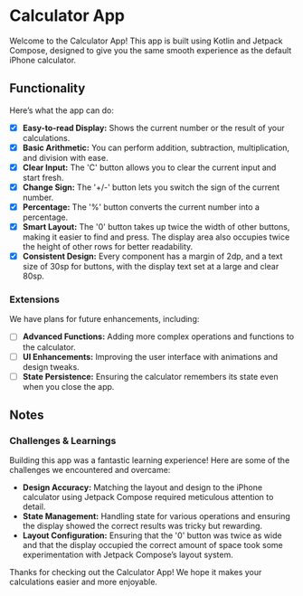 # Calculator App

Welcome to the Calculator App! This app is built using Kotlin and Jetpack Compose, designed to give you the same smooth experience as the default iPhone calculator.

## Functionality 

Here’s what the app can do:

* [x] **Easy-to-read Display:** Shows the current number or the result of your calculations.
* [x] **Basic Arithmetic:** You can perform addition, subtraction, multiplication, and division with ease.
* [x] **Clear Input:** The 'C' button allows you to clear the current input and start fresh.
* [x] **Change Sign:** The '+/-' button lets you switch the sign of the current number.
* [x] **Percentage:** The '%' button converts the current number into a percentage.
* [x] **Smart Layout:** The '0' button takes up twice the width of other buttons, making it easier to find and press. The display area also occupies twice the height of other rows for better readability.
* [x] **Consistent Design:** Every component has a margin of 2dp, and a text size of 30sp for buttons, with the display text set at a large and clear 80sp.

### Extensions

We have plans for future enhancements, including:

* [ ] **Advanced Functions:** Adding more complex operations and functions to the calculator.
* [ ] **UI Enhancements:** Improving the user interface with animations and design tweaks.
* [ ] **State Persistence:** Ensuring the calculator remembers its state even when you close the app.

## Notes

### Challenges & Learnings

Building this app was a fantastic learning experience! Here are some of the challenges we encountered and overcame:

- **Design Accuracy:** Matching the layout and design to the iPhone calculator using Jetpack Compose required meticulous attention to detail.
- **State Management:** Handling state for various operations and ensuring the display showed the correct results was tricky but rewarding.
- **Layout Configuration:** Ensuring that the '0' button was twice as wide and that the display occupied the correct amount of space took some experimentation with Jetpack Compose’s layout system.

Thanks for checking out the Calculator App! We hope it makes your calculations easier and more enjoyable.
